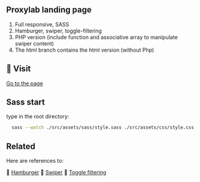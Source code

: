 ## Proxylab landing page

1. Full responsive, SASS
2. Hamburger, swiper, toggle-filtering
3. PHP version (include function and associative array to manipulate swiper content)
4. The html branch contains the html version (without Php)

## 🔗 Visit
[Go to the page]([https://github.com/jonsuh/hamburgers](https://rococo-dragon-729d7f.netlify.app/))

## Sass start
type in the root directory:
```bash
  sass --watch ./src/assets/sass/style.sass ./src/assets/css/style.css
```

## Related

Here are references to:

🔗 [Hamburger](https://github.com/jonsuh/hamburgers)
🔗 [Swiper](https://github.com/nolimits4web/swiper)
🔗 [Toggle filtering](https://github.com/patrickkunka/mixitup)

